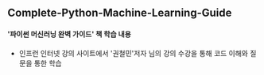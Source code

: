 ## Complete-Python-Machine-Learning-Guide

#### '파이썬 머신러닝 완벽 가이드' 책 학습 내용
- 인프런 인터넷 강의 사이트에서 '권철민'저자 님의 강의 수강을 통해 코드 이해와 질문을 통한 학습
